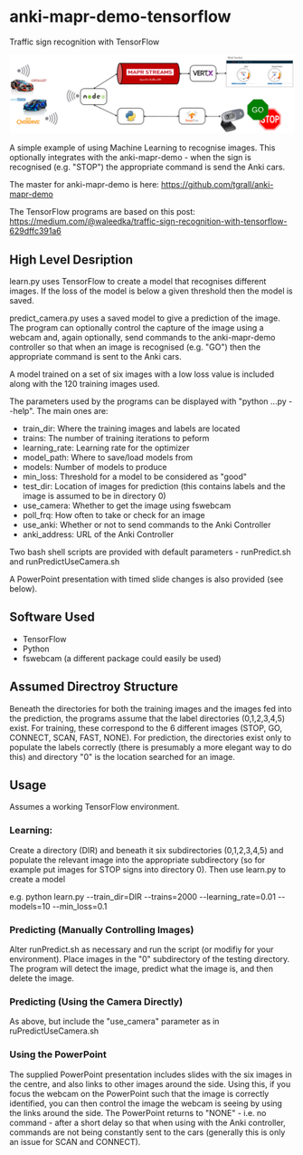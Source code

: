 # anki-mapr-demo-tensorflow
Traffic sign recognition with TensorFlow

 ![alt tag](architecture.png)

A simple example of using Machine Learning to recognise images.
This optionally integrates with the anki-mapr-demo - when the sign is recognised (e.g. "STOP") the appropriate command is send the Anki cars.

The master for anki-mapr-demo is here: https://github.com/tgrall/anki-mapr-demo

The TensorFlow programs are based on this post: https://medium.com/@waleedka/traffic-sign-recognition-with-tensorflow-629dffc391a6

## High Level Desription

learn.py uses TensorFlow to create a model that recognises different images. If the loss of the model is below a given threshold then the model is saved.

predict_camera.py uses a saved model to give a prediction of the image. The program can optionally control the capture of the image using a webcam and, again optionally, send commands to the anki-mapr-demo controller so that when an image is recognised (e.g. "GO") then the appropriate command is sent to the Anki cars.

A model trained on a set of six images with a low loss value is included along with the 120 training images used.

The parameters used by the programs can be displayed with "python ...py --help". The main ones are:
- train_dir:      Where the training images and labels are located
- trains:         The number of training iterations to peform
- learning_rate:  Learning rate for the optimizer
- model_path:     Where to save/load models from
- models:         Number of models to produce
- min_loss:       Threshold for a model to be considered as "good"
- test_dir:       Location of images for prediction (this contains labels and the image is assumed to be in directory 0)
- use_camera:     Whether to get the image using fswebcam
- poll_frq:       How often to take or check for an image
- use_anki:       Whether or not to send commands to the Anki Controller
- anki_address:   URL of the Anki Controller

Two bash shell scripts are provided with default parameters - runPredict.sh and runPredictUseCamera.sh

A PowerPoint presentation with timed slide changes is also provided (see below).

## Software Used

- TensorFlow
- Python
- fswebcam (a different package could easily be used)

## Assumed Directroy Structure

Beneath the directories for both the training images and the images fed into the prediction, the programs assume that the label directories (0,1,2,3,4,5) exist. For training, these correspond to the 6 different images (STOP, GO, CONNECT, SCAN, FAST, NONE). For prediction, the directories exist only to populate the labels correctly (there is presumably a more elegant way to do this) and directory "0" is the location searched for an image.

## Usage
Assumes a working TensorFlow environment.

### Learning:
Create a directory (DIR) and beneath it six subdirectories (0,1,2,3,4,5) and populate the relevant image into the appropriate subdirectory (so for example put images for STOP signs into directory 0). Then use learn.py to create a model

e.g. python learn.py --train_dir=DIR --trains=2000 --learning_rate=0.01 --models=10 --min_loss=0.1

### Predicting (Manually Controlling Images)
Alter runPredict.sh as necessary and run the script (or modifiy for your environment). Place images in the "0" subdirectory of the testing directory. The program will detect the image, predict what the image is, and then delete the image.

### Predicting (Using the Camera Directly)
As above, but include the "use_camera" parameter as in ruPredictUseCamera.sh

### Using the PowerPoint
The supplied PowerPoint presentation includes slides with the six images in the centre, and also links to other images around the side. Using this, if you focus the webcam on the PowerPoint such that the image is correctly identified, you can then control the image the webcam is seeing by using the links around the side. The PowerPoint returns to "NONE" - i.e. no command - after a short delay so that when using with the Anki controller, commands are not being constantly sent to the cars (generally this is only an issue for SCAN and CONNECT).
